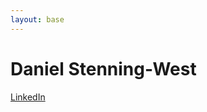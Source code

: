 ```yaml
---
layout: base
---
```


# Daniel Stenning-West

[LinkedIn](https://linkedin.com/in/daniel-stenning-west)